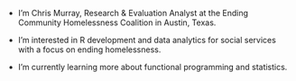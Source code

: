 - I’m Chris Murray, Research & Evaluation Analyst at the Ending Community Homelessness Coalition in Austin, Texas.

- I’m interested in R development and data analytics for social services with a focus on ending homelessness.

- I’m currently learning more about functional programming and statistics.

<!---
cmurray512/cmurray512 is a ✨ special ✨ repository because its `README.md` (this file) appears on your GitHub profile.
You can click the Preview link to take a look at your changes.
--->
